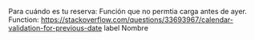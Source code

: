 Para cuándo es tu reserva: Función que no permtia carga antes de ayer.
Function: https://stackoverflow.com/questions/33693967/calendar-validation-for-previous-date
label Nombre